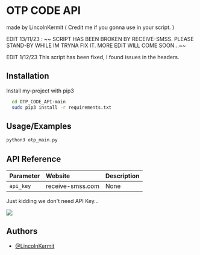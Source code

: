 
# OTP CODE API

made by LincolnKermit ( Credit me if you gonna use in your script. )


EDIT 13/11/23 :
~~	SCRIPT HAS BEEN BROKEN BY RECEIVE-SMSS.
PLEASE STAND-BY WHILE IM TRYNA FIX IT.
MORE EDIT WILL COME SOON...~~

EDIT 1/12/23
This script has been fixed, I found issues in the headers.



## Installation

Install my-project with pip3

```bash
  cd OTP_CODE_API-main
  sudo pip3 install -r requirements.txt
```
    
## Usage/Examples

```python
python3 otp_main.py
```


## API Reference

| Parameter | Website     | Description                |
| :-------- | :------- | :------------------------- |
| `api_key` | receive-smss.com | None |

Just kidding we don't need API Key...

<img src="https://images-cdn.9gag.com/photo/aYoqpOw_700b.jpg"> </img>

## Authors

- [@LincolnKermit](https://www.github.com/LincolnKermit)

